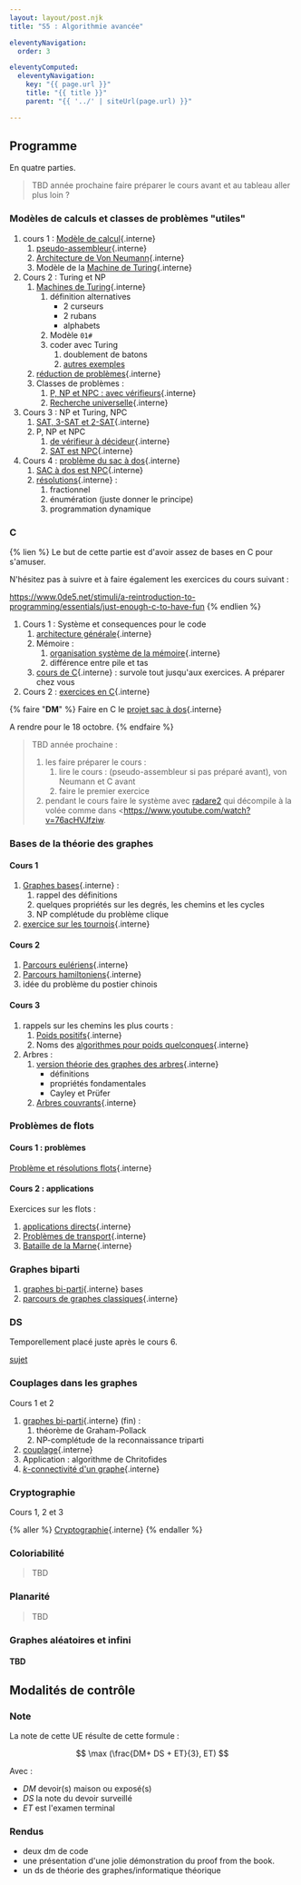 ```yaml
---
layout: layout/post.njk 
title: "S5 : Algorithmie avancée"

eleventyNavigation:
  order: 3

eleventyComputed:
  eleventyNavigation:
    key: "{{ page.url }}"
    title: "{{ title }}"
    parent: "{{ '../' | siteUrl(page.url) }}"

---
```


## Programme

En quatre parties.

> TBD année prochaine faire préparer le cours avant et au tableau aller plus loin ?

### Modèles de calculs et classes de problèmes "utiles"

1. cours 1 : [Modèle de calcul](/cours/algorithmie/#modèle-calculs){.interne}
   1. [pseudo-assembleur](/cours/algorithmie/exécuter-code/pseudo-assembleur/){.interne}
   2. [Architecture de Von Neumann](/cours/algorithmie/exécuter-code/von-neumann/){.interne}
   3. Modèle de la [Machine de Turing](/cours/algorithmie/machine-turing/){.interne}
2. Cours 2 : Turing et NP
   1. [Machines de Turing](/cours/algorithmie/machine-turing/){.interne}
      1. définition alternatives
         - 2 curseurs
         - 2 rubans
         - alphabets
      2. Modèle `01#`
      3. coder avec Turing
         1. doublement de batons
         2. [autres exemples](https://courses.cs.washington.edu/courses/cse431/14sp/scribes/lec3.pdf)
   2. [réduction de problèmes](/cours/algorithmie/problème-réduction/){.interne}
   3. Classes de problèmes :
      1. [P, NP et NPC : avec vérifieurs](/cours/algorithmie/problèmes-NP/){.interne}
      2. [Recherche universelle](/cours/algorithmie/recherche-universelle/){.interne}
3. Cours 3 : NP et Turing, NPC
   1. [SAT, 3-SAT et 2-SAT](/cours/algorithmie/problème-SAT/){.interne}
   2. P, NP et NPC
      1. [de vérifieur à décideur](/cours/algorithmie/décision-problèmes/){.interne}
      2. [SAT est NPC](/cours/algorithmie/décision-problèmes/SAT-NPC/){.interne}
4. Cours 4 : [problème du sac à dos](/cours/algorithmie/problème-sac-à-dos/){.interne}
   1. [SAC à dos est NPC](/cours/algorithmie/exemples-problèmes-NPC/){.interne}
   2. [résolutions](/cours/algorithmie/problème-sac-à-dos/étude){.interne} :
      1. fractionnel
      2. énumération (juste donner le principe)
      3. programmation dynamique

### C

{% lien %}
Le but de cette partie est d'avoir assez de bases en C pour s'amuser.

N'hésitez pas à suivre et à faire également les exercices du cours suivant :

<https://www.0de5.net/stimuli/a-reintroduction-to-programming/essentials/just-enough-c-to-have-fun>
{% endlien %}

1. Cours 1 : Système et consequences pour le code
   1. [architecture générale](/cours/système-et-réseau/architecture-ordinateur/#général){.interne}
   2. Mémoire :
      1. [organisation système de la mémoire](/cours/système-et-réseau/système-exploitation/process/#forme-finale){.interne}
      2. différence entre pile et tas
   3. [cours de C](/cours/système-et-réseau/langage-c/){.interne} : survole tout jusqu'aux exercices. A préparer chez vous
2. Cours 2 : [exercices en C](/cours/système-et-réseau/langage-c/exercices){.interne}

{% faire "**DM**" %}
Faire en C le [projet sac à dos](/cours/algorithmie/problème-sac-à-dos/projet){.interne}

A rendre pour le 18 octobre.
{% endfaire %}

> TBD année prochaine :
>
> 1. les faire préparer le cours :
>    1. lire le cours : (pseudo-assembleur si pas préparé avant), von Neumann et C avant
>    2. faire le premier exercice
> 2. pendant le cours faire le système avec [radare2](https://book.rada.re/intro/overview.html) qui décompile à la volée comme dans <https://www.youtube.com/watch?v=76acHVJfziw.

### Bases de la théorie des graphes

#### Cours 1

1. [Graphes bases](/cours/graphes/structure){.interne} :
   1. rappel des définitions
   2. quelques propriétés sur les degrés, les chemins et les cycles
   3. NP complétude du problème clique
2. [exercice sur les tournois](/cours/graphes/parcours-hamiltoniens/#tournoi-exercice){.interne}

#### Cours 2

1. [Parcours eulériens](/cours/graphes/parcours-eulériens/){.interne}
2. [Parcours hamiltoniens](/cours/graphes/parcours-hamiltoniens/){.interne}
3. idée du problème du postier chinois

#### Cours 3

1. rappels sur les chemins les plus courts :
   1. [Poids positifs](/cours/graphes/chemin-poids-min-problème/){.interne}
   2. Noms des [algorithmes pour poids quelconques](/cours/graphes/chemin-poids-min-cas-général/){.interne}
2. Arbres :
   1. [version théorie des graphes des arbres](/cours/graphes/arbres/){.interne}
      - définitions
      - propriétés fondamentales
      - Cayley et Prüfer
   2. [Arbres couvrants](/cours/graphes/arbres-couvrants/){.interne}

### Problèmes de flots

#### Cours 1 : problèmes

[Problème et résolutions flots](/cours/graphes/flots/){.interne}

#### Cours 2 : applications

Exercices sur les flots :

1. [applications directs](/cours/graphes/flots-exercices/){.interne}
2. [Problèmes de transport](/cours/graphes/projet-flots-modélisation/){.interne}
3. [Bataille de la Marne](/cours/graphes/projet-bataille-de-la-marne/){.interne}

### Graphes biparti

1. [graphes bi-parti](/cours/graphes/graphe-biparti/){.interne} bases
2. [parcours de graphes classiques](/cours/graphes/parcours-largeur-profondeur/){.interne}

### DS

Temporellement placé juste après le cours 6.

[sujet](./DS/ds.pdf)

### Couplages dans les graphes

Cours 1 et 2

1. [graphes bi-parti](/cours/graphes/graphe-biparti/){.interne} (fin) :
   1. théorème de Graham-Pollack
   2. NP-complétude de la reconnaissance triparti
2. [couplage](/cours/graphes/couplage/){.interne}
3. Application : algorithme de Chritofides
4. [$k$-connectivité d'un graphe](/cours/graphes/connectivité/){.interne}

### Cryptographie

Cours 1, 2 et 3

{% aller %}
[Cryptographie](/cours/sécurité/){.interne}
{% endaller %}

### Coloriabilité

> TBD

### Planarité

> TBD

### Graphes aléatoires et infini

#### TBD

## Modalités de contrôle

### Note

La note de cette UE résulte de cette formule :

$$
\max (\frac{DM+ DS + ET}{3}, ET)
$$

Avec :

- $DM$ devoir(s) maison ou exposé(s)
- $DS$ la note du devoir surveillé
- $ET$ est l'examen terminal

### Rendus

- deux dm de code
- une présentation d'une jolie démonstration du proof from the book.
- un ds de théorie des graphes/informatique théorique
